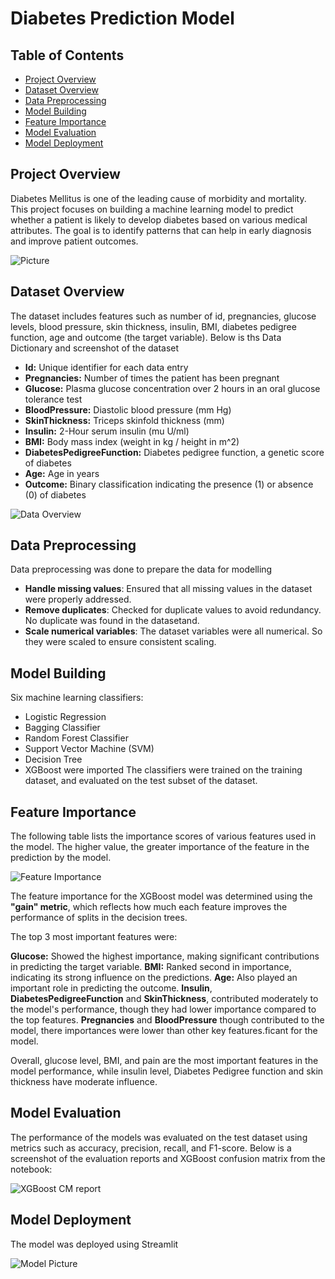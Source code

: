 # Diabetes Prediction Model

## Table of Contents
- [Project Overview](#project-overview)
- [Dataset Overview](#dataset-overview)
- [Data Preprocessing](#data-preprocessing)
- [Model Building](#model-building)
- [Feature Importance](#feature-importance)
- [Model Evaluation](#model-evaluation)
- [Model Deployment](#model-deployment)


## Project Overview
Diabetes Mellitus is one of the leading cause of morbidity and mortality. This project focuses on building a machine learning model to predict
whether a patient is likely to develop diabetes based on various medical attributes. The goal is to identify patterns that can help in early 
diagnosis and improve patient outcomes.

![Picture](diabetes.jpg)


## Dataset Overview
The dataset includes features such as number of id, pregnancies, glucose levels, blood pressure, skin thickness, insulin, BMI, diabetes pedigree
function, age and outcome (the target variable).
Below is ths Data Dictionary and screenshot of the dataset

- **Id:** Unique identifier for each data entry
- **Pregnancies:** Number of times the patient has been pregnant
- **Glucose:** Plasma glucose concentration over 2 hours in an oral glucose tolerance test
- **BloodPressure:** Diastolic blood pressure (mm Hg)
- **SkinThickness:** Triceps skinfold thickness (mm)
- **Insulin:** 2-Hour serum insulin (mu U/ml)
- **BMI:** Body mass index (weight in kg / height in m^2)
- **DiabetesPedigreeFunction:** Diabetes pedigree function, a genetic score of diabetes
- **Age:** Age in years
- **Outcome:** Binary classification indicating the presence (1) or absence (0) of diabetes

![Data Overview](dm-dataoverview.jpg)


## Data Preprocessing
Data preprocessing was done to prepare the data for modelling
- **Handle missing values**: Ensured that all missing values in the dataset were properly addressed.
- **Remove duplicates**: Checked for duplicate values to avoid redundancy. No duplicate was found in the datasetand.
- **Scale numerical variables**: The dataset variables were all numerical. So they were scaled to ensure consistent scaling.


## Model Building
Six machine learning classifiers:
- Logistic Regression
- Bagging Classifier
- Random Forest Classifier
- Support Vector Machine (SVM)
- Decision Tree 
- XGBoost were imported
The classifiers were trained on the training dataset, and evaluated on the test subset of the dataset.


## Feature Importance
The following table lists the importance scores of various features used in the model. The higher value, the greater importance 
of the feature in the prediction by the model.

![Feature Importance](feature-importance.jpg)

The feature importance for the XGBoost model was determined using the **"gain" metric**, which reflects how much each feature improves the performance of splits in the decision trees.

The top 3 most important features were:

**Glucose:** Showed the highest importance, making significant contributions in predicting the target variable.
**BMI:** Ranked second in importance, indicating its strong influence on the predictions.
**Age:** Also played an important role in predicting the outcome.
**Insulin**, **DiabetesPedigreeFunction** and **SkinThickness**, contributed moderately to the model's performance, though they had lower importance compared to the top features.
**Pregnancies** and **BloodPressure** though contributed to the model, there importances were lower than other key features.ficant for the model.

Overall, glucose level, BMI, and pain are the most important features in the model performance, while insulin level, Diabetes Pedigree function and skin thickness have moderate influence.


## Model Evaluation
The performance of the models was evaluated on the test dataset using metrics such as accuracy, precision, recall, and F1-score.
Below is a screenshot of the evaluation reports and XGBoost confusion matrix from the notebook:

![XGBoost CM report](cm-image.jpg)

## Model Deployment
The model was deployed using Streamlit

![Model Picture](Predictor.jpg)
